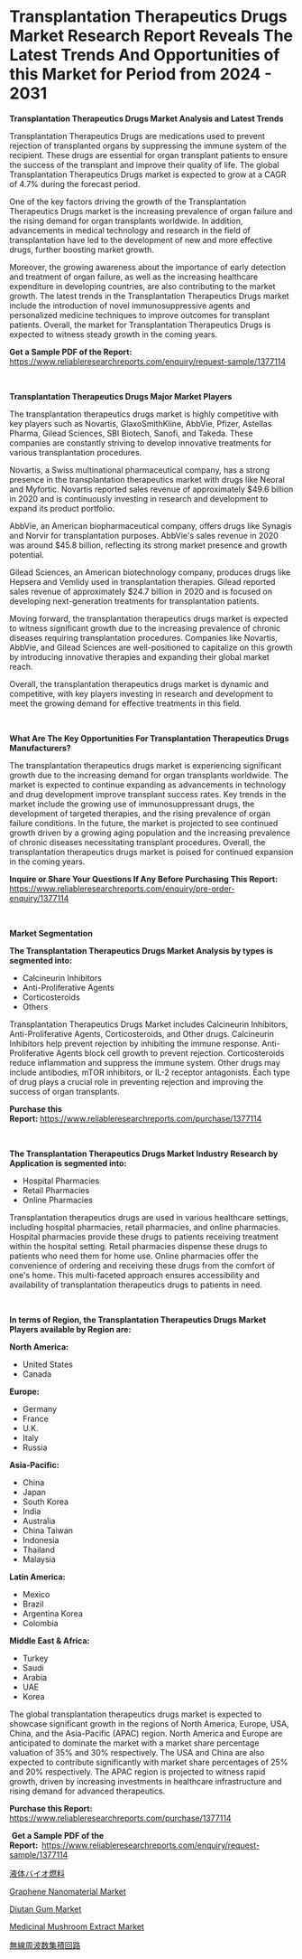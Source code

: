 <p><h1>Transplantation Therapeutics Drugs Market Research Report Reveals The Latest Trends And Opportunities of this Market for Period from 2024 - 2031</h1></p><p><strong>Transplantation Therapeutics Drugs Market Analysis and Latest Trends</strong></p>
<p><p>Transplantation Therapeutics Drugs are medications used to prevent rejection of transplanted organs by suppressing the immune system of the recipient. These drugs are essential for organ transplant patients to ensure the success of the transplant and improve their quality of life. The global Transplantation Therapeutics Drugs market is expected to grow at a CAGR of 4.7% during the forecast period.</p><p>One of the key factors driving the growth of the Transplantation Therapeutics Drugs market is the increasing prevalence of organ failure and the rising demand for organ transplants worldwide. In addition, advancements in medical technology and research in the field of transplantation have led to the development of new and more effective drugs, further boosting market growth.</p><p>Moreover, the growing awareness about the importance of early detection and treatment of organ failure, as well as the increasing healthcare expenditure in developing countries, are also contributing to the market growth. The latest trends in the Transplantation Therapeutics Drugs market include the introduction of novel immunosuppressive agents and personalized medicine techniques to improve outcomes for transplant patients. Overall, the market for Transplantation Therapeutics Drugs is expected to witness steady growth in the coming years.</p></p>
<p><strong>Get a Sample PDF of the Report:&nbsp;</strong> <a href="https://www.reliableresearchreports.com/enquiry/request-sample/1377114">https://www.reliableresearchreports.com/enquiry/request-sample/1377114</a></p>
<p>&nbsp;</p>
<p><strong>Transplantation Therapeutics Drugs Major Market Players</strong></p>
<p><p>The transplantation therapeutics drugs market is highly competitive with key players such as Novartis, GlaxoSmithKline, AbbVie, Pfizer, Astellas Pharma, Gilead Sciences, SBI Biotech, Sanofi, and Takeda. These companies are constantly striving to develop innovative treatments for various transplantation procedures.</p><p>Novartis, a Swiss multinational pharmaceutical company, has a strong presence in the transplantation therapeutics market with drugs like Neoral and Myfortic. Novartis reported sales revenue of approximately $49.6 billion in 2020 and is continuously investing in research and development to expand its product portfolio.</p><p>AbbVie, an American biopharmaceutical company, offers drugs like Synagis and Norvir for transplantation purposes. AbbVie's sales revenue in 2020 was around $45.8 billion, reflecting its strong market presence and growth potential.</p><p>Gilead Sciences, an American biotechnology company, produces drugs like Hepsera and Vemlidy used in transplantation therapies. Gilead reported sales revenue of approximately $24.7 billion in 2020 and is focused on developing next-generation treatments for transplantation patients.</p><p>Moving forward, the transplantation therapeutics drugs market is expected to witness significant growth due to the increasing prevalence of chronic diseases requiring transplantation procedures. Companies like Novartis, AbbVie, and Gilead Sciences are well-positioned to capitalize on this growth by introducing innovative therapies and expanding their global market reach.</p><p>Overall, the transplantation therapeutics drugs market is dynamic and competitive, with key players investing in research and development to meet the growing demand for effective treatments in this field.</p></p>
<p>&nbsp;</p>
<p><strong>What Are The Key Opportunities For Transplantation Therapeutics Drugs Manufacturers?</strong></p>
<p><p>The transplantation therapeutics drugs market is experiencing significant growth due to the increasing demand for organ transplants worldwide. The market is expected to continue expanding as advancements in technology and drug development improve transplant success rates. Key trends in the market include the growing use of immunosuppressant drugs, the development of targeted therapies, and the rising prevalence of organ failure conditions. In the future, the market is projected to see continued growth driven by a growing aging population and the increasing prevalence of chronic diseases necessitating transplant procedures. Overall, the transplantation therapeutics drugs market is poised for continued expansion in the coming years.</p></p>
<p><strong>Inquire or Share Your Questions If Any Before Purchasing This Report:</strong> <a href="https://www.reliableresearchreports.com/enquiry/pre-order-enquiry/1377114">https://www.reliableresearchreports.com/enquiry/pre-order-enquiry/1377114</a></p>
<p>&nbsp;</p>
<p><strong>Market Segmentation</strong></p>
<p><strong>The Transplantation Therapeutics Drugs Market Analysis by types is segmented into:</strong></p>
<p><ul><li>Calcineurin Inhibitors</li><li>Anti-Proliferative Agents</li><li>Corticosteroids</li><li>Others</li></ul></p>
<p><p>Transplantation Therapeutics Drugs Market includes Calcineurin Inhibitors, Anti-Proliferative Agents, Corticosteroids, and Other drugs. Calcineurin Inhibitors help prevent rejection by inhibiting the immune response. Anti-Proliferative Agents block cell growth to prevent rejection. Corticosteroids reduce inflammation and suppress the immune system. Other drugs may include antibodies, mTOR inhibitors, or IL-2 receptor antagonists. Each type of drug plays a crucial role in preventing rejection and improving the success of organ transplants.</p></p>
<p><strong>Purchase this Report:&nbsp;</strong><a href="https://www.reliableresearchreports.com/purchase/1377114">https://www.reliableresearchreports.com/purchase/1377114</a></p>
<p>&nbsp;</p>
<p><strong>The Transplantation Therapeutics Drugs Market Industry Research by Application is segmented into:</strong></p>
<p><ul><li>Hospital Pharmacies</li><li>Retail Pharmacies</li><li>Online Pharmacies</li></ul></p>
<p><p>Transplantation therapeutics drugs are used in various healthcare settings, including hospital pharmacies, retail pharmacies, and online pharmacies. Hospital pharmacies provide these drugs to patients receiving treatment within the hospital setting. Retail pharmacies dispense these drugs to patients who need them for home use. Online pharmacies offer the convenience of ordering and receiving these drugs from the comfort of one's home. This multi-faceted approach ensures accessibility and availability of transplantation therapeutics drugs to patients in need.</p></p>
<p>&nbsp;</p>
<p><strong>In terms of Region, the Transplantation Therapeutics Drugs Market Players available by Region are:</strong></p>
<p>
    <p> <strong> North America: </strong>
        <ul>
            <li>United States</li>
            <li>Canada</li>
        </ul>
        </p> 
    <p> <strong> Europe: </strong>
        <ul>
            <li>Germany</li>
            <li>France</li>
            <li>U.K.</li>
            <li>Italy</li>
            <li>Russia</li>
        </ul>
        </p> 
    <p> <strong> Asia-Pacific: </strong>
        <ul>
            <li>China</li>
            <li>Japan</li>
            <li>South Korea</li>
            <li>India</li>
            <li>Australia</li>
            <li>China Taiwan</li>
            <li>Indonesia</li>
            <li>Thailand</li>
            <li>Malaysia</li>
        </ul>
        </p> 
    <p> <strong> Latin America: </strong>
        <ul>
            <li>Mexico</li>
            <li>Brazil</li>
            <li>Argentina Korea</li>
            <li>Colombia</li>
        </ul>
        </p> 
    <p> <strong> Middle East & Africa: </strong>
        <ul>
            <li>Turkey</li>
            <li>Saudi</li>
            <li>Arabia</li>
            <li>UAE</li>
            <li>Korea</li>
        </ul>
    </p>
    </p>
<p><p>The global transplantation therapeutics drugs market is expected to showcase significant growth in the regions of North America, Europe, USA, China, and the Asia-Pacific (APAC) region. North America and Europe are anticipated to dominate the market with a market share percentage valuation of 35% and 30% respectively. The USA and China are also expected to contribute significantly with market share percentages of 25% and 20% respectively. The APAC region is projected to witness rapid growth, driven by increasing investments in healthcare infrastructure and rising demand for advanced therapeutics.</p></p>
<p><strong>Purchase this Report: </strong><a href="https://www.reliableresearchreports.com/purchase/1377114">https://www.reliableresearchreports.com/purchase/1377114</a></p>
<p>&nbsp;<strong>Get a Sample PDF of the Report:&nbsp;&nbsp;</strong><a href="https://www.reliableresearchreports.com/enquiry/request-sample/1377114">https://www.reliableresearchreports.com/enquiry/request-sample/1377114</a></p>
<p><strong></strong></p>
<p><p><a href="https://medium.com/@evanmedhurst2023/%E6%B6%B2%E4%BD%93%E3%83%90%E3%82%A4%E3%82%AA%E7%87%83%E6%96%99%E5%B8%82%E5%A0%B4%E5%B1%95%E6%9C%9B-%E6%A5%AD%E7%95%8C%E6%A6%82%E8%A6%81%E3%81%A8%E4%BA%88%E6%B8%AC-2024%E5%B9%B4%E3%81%8B%E3%82%892031%E5%B9%B4-605beccfee2b">液体バイオ燃料</a></p><p><a href="https://view.publitas.com/reportprime-1/graphene-nanomaterial-market-size-market-share-and-global-market-analysis-report-2024-2031/">Graphene Nanomaterial Market</a></p><p><a href="https://view.publitas.com/reportprime-1/diutan-gum-market-share-market-new-trends-analysis-report-by-type-by-application-by-end-use-by-region-and-segment-forecasts-2024-2031/">Diutan Gum Market</a></p><p><a href="https://summer-dogwood-3e9.notion.site/Medicinal-Mushroom-Extract-Market-with-the-goal-of-estimating-the-market-size-and-future-growth-pote-51838fff19264f87b2f1ab7a6e138779">Medicinal Mushroom Extract Market</a></p><p><a href="https://medium.com/@evanmedhurst2023/%E3%83%A9%E3%82%B8%E3%82%AA%E5%91%A8%E6%B3%A2%E6%95%B0%E9%9B%86%E7%A9%8D%E5%9B%9E%E8%B7%AF%E5%B8%82%E5%A0%B4%E3%81%AE%E5%88%86%E6%9E%90-%E3%82%B0%E3%83%AD%E3%83%BC%E3%83%90%E3%83%AB%E7%94%A3%E6%A5%AD%E3%81%AE%E8%A6%8B%E9%80%9A%E3%81%97%E3%81%A8%E4%BA%88%E6%B8%AC-2024%E5%B9%B4%E3%81%8B%E3%82%892031%E5%B9%B4-a11f66110f07">無線周波数集積回路</a></p></p>